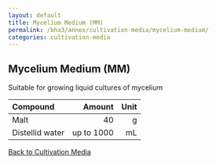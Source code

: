```yaml
---
layout: default
title: Mycelium Medium (MM)
permalink: /bha3/annex/cultivation-media/mycelium-medium/
categories: cultivation-media
---
```


## Mycelium Medium (MM)

Suitable for growing liquid cultures of mycelium

|Compound| Amount | Unit |
|:-------|-------:|-----:|
|Malt|40|g|
|Distellid water|up to 1000|mL|

[Back to Cultivation Media](/bha3/annex/cultivation-media/)
